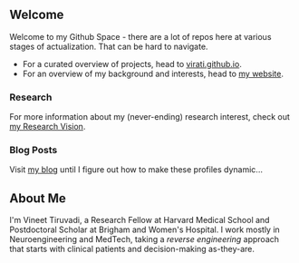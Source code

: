 ## Welcome

Welcome to my Github Space - there are a lot of repos here at various stages of actualization. That can be hard to navigate.

* For a curated overview of projects, head to [virati.github.io](https://virati.github.io).
* For an overview of my background and interests, head to [my website](https://vineet.tiruvadi.net).

### Research
For more information about my (never-ending) research interest, check out [my Research Vision](RESEARCH.md).

### Blog Posts
Visit [my blog](https://blog.tiruvadi.net) until I figure out how to make these profiles dynamic...

## About Me
I'm Vineet Tiruvadi, a Research Fellow at Harvard Medical School and Postdoctoral Scholar at Brigham and Women's Hospital.
I work mostly in Neuroengineering and MedTech, taking a *reverse engineering* approach that starts with clinical patients and decision-making as-they-are.
